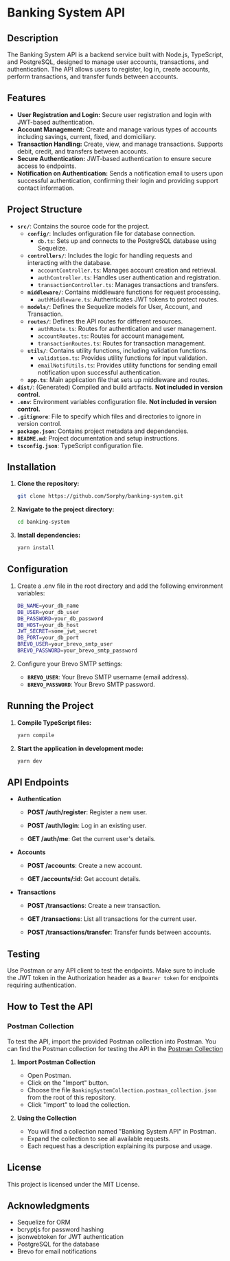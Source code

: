 # Banking System API

## Description

The Banking System API is a backend service built with Node.js, TypeScript, and PostgreSQL, designed to manage user accounts, transactions, and authentication. The API allows users to register, log in, create accounts, perform transactions, and transfer funds between accounts.

## Features

- **User Registration and Login:** Secure user registration and login with JWT-based authentication.
- **Account Management:** Create and manage various types of accounts including savings, current, fixed, and domiciliary.
- **Transaction Handling:** Create, view, and manage transactions. Supports debit, credit, and transfers between accounts.
- **Secure Authentication:** JWT-based authentication to ensure secure access to endpoints.
- **Notification on Authentication:** Sends a notification email to users upon successful authentication, confirming their login and providing support contact information.

## Project Structure

- **`src/`**: Contains the source code for the project.
  - **`config/`**: Includes onfiguration file for database connection.
     - `db.ts`: Sets up and connects to the PostgreSQL database using Sequelize.
  - **`controllers/`**: Includes the logic for handling requests and interacting with the database.
    - `accountController.ts`: Manages account creation and retrieval.
    - `authController.ts`: Handles user authentication and registration.
    - `transactionController.ts`: Manages transactions and transfers.
  - **`middleware/`**: Contains middleware functions for request processing.
    - `authMiddleware.ts`:  Authenticates JWT tokens to protect routes.
  - **`models/`**: Defines the Sequelize models for User, Account, and Transaction.
  - **`routes/`**: Defines the API routes for different resources.
    - `authRoute.ts`: Routes for authentication and user management.
    - `accountRoutes.ts`: Routes for account management.
    - `transactionRoutes.ts`: Routes for transaction management.
  - **`utils/`**: Contains utility functions, including validation functions.
    - `validation.ts`: Provides utility functions for input validation.
    - `emailNotifUtils.ts`: Provides utility functions for sending email notification upon successful authentication.
  - **`app.ts`**: Main application file that sets up middleware and routes.
- **`dist/`**: (Generated) Compiled and build artifacts. **Not included in version control.**
- **`.env`**: Environment variables configuration file. **Not included in version control.**
- **`.gitignore`**: File to specify which files and directories to ignore in version control.
- **`package.json`**: Contains project metadata and dependencies.
- **`README.md`**: Project documentation and setup instructions.
- **`tsconfig.json`**: TypeScript configuration file.

## Installation

1. **Clone the repository:**

   ```bash
   git clone https://github.com/Sorphy/banking-system.git
   ```
2. **Navigate to the project directory:**

   ```bash
   cd banking-system
   ```
2. **Install dependencies:**

   ```bash
   yarn install
   ```

## Configuration
1. Create a .env file in the root directory and add the following environment variables:

   ```bash
   DB_NAME=your_db_name
   DB_USER=your_db_user
   DB_PASSWORD=your_db_password
   DB_HOST=your_db_host
   JWT_SECRET=some_jwt_secret
   DB_PORT=your_db_port
   BREVO_USER=your_brevo_smtp_user
   BREVO_PASSWORD=your_brevo_smtp_password

   ```

2. Configure your Brevo SMTP settings:
   - **`BREVO_USER`**: Your Brevo SMTP username (email address).
   - **`BREVO_PASSWORD`**: Your Brevo SMTP password.
  
     
## Running the Project

1. **Compile TypeScript files:**

   ```bash
   yarn compile
   ```
2. **Start the application in development mode:**

   ```bash
   yarn dev
   ```

## API Endpoints

- **Authentication**
   
  - **POST /auth/register**: Register a new user.
    
  - **POST /auth/login**: Log in an existing user.
    
  - **GET /auth/me**: Get the current user's details.
    
- **Accounts**
   
  - **POST /accounts**: Create a new account.
    
  - **GET /accounts/:id**: Get account details.
    
- **Transactions**
   
  - **POST /transactions**: Create a new transaction.
    
  - **GET /transactions**: List all transactions for the current user.
    
  - **POST /transactions/transfer**: Transfer funds between accounts.


## Testing
Use Postman or any API client to test the endpoints. Make sure to include the JWT token in the Authorization header as a `Bearer token` for endpoints requiring authentication.

## How to Test the API

### Postman Collection
To test the API, import the provided Postman collection into Postman. 
You can find the Postman collection for testing the API in the [Postman Collection](https://github.com/Sorphy/banking-system/blob/main/Banking%20System%20API.postman_collection.json)

1. **Import Postman Collection**
   - Open Postman.
   - Click on the "Import" button.
   - Choose the file `BankingSystemCollection.postman_collection.json` from the root of this repository.
   - Click "Import" to load the collection.

2. **Using the Collection**
   - You will find a collection named "Banking System API" in Postman.
   - Expand the collection to see all available requests.
   - Each request has a description explaining its purpose and usage.


## License
This project is licensed under the MIT License.


## Acknowledgments
- Sequelize for ORM
- bcryptjs for password hashing
- jsonwebtoken for JWT authentication
- PostgreSQL for the database
- Brevo for email notifications
